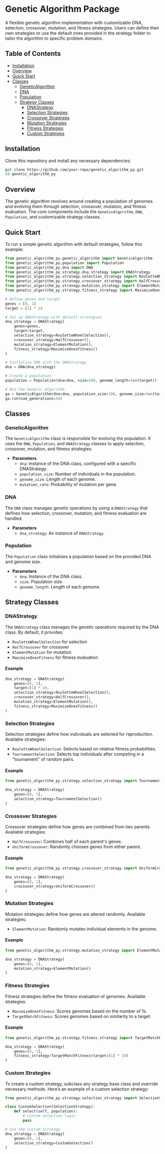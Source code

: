 
# Genetic Algorithm Package

A flexible genetic algorithm implementation with customizable DNA, selection, crossover, mutation, and fitness strategies. Users can define their own strategies or use the default ones provided in the strategy folder to tailor the algorithm to specific problem domains.

## Table of Contents

- [Installation](#installation)
- [Overview](#overview)
- [Quick Start](#quick-start)
- [Classes](#classes)
  - [GeneticAlgorithm](#geneticalgorithm)
  - [DNA](#dna)
  - [Population](#population)
  - [Strategy Classes](#strategy-classes)
    - [DNAStrategy](#dnastrategy)
    - [Selection Strategies](#selection-strategies)
    - [Crossover Strategies](#crossover-strategies)
    - [Mutation Strategies](#mutation-strategies)
    - [Fitness Strategies](#fitness-strategies)
    - [Custom Strategies](#custom-strategies)

## Installation

Clone this repository and install any necessary dependencies:

```bash
git clone https://github.com/your-repo/genetic_algorithm_py.git
cd genetic_algorithm_py
```

## Overview

The genetic algorithm revolves around creating a population of genomes and evolving them through selection, crossover, mutation, and fitness evaluation. The core components include the `GeneticAlgorithm`, `DNA`, `Population`, and customizable strategy classes.

## Quick Start

To run a simple genetic algorithm with default strategies, follow this example:

```python
from genetic_algorithm_py.genetic_algorithm import GeneticAlgorithm
from genetic_algorithm_py.population import Population
from genetic_algorithm_py.dna import DNA
from genetic_algorithm_py.strategy.dna_strategy import DNAStrategy
from genetic_algorithm_py.strategy.selection_strategy import RouletteWheelSelection
from genetic_algorithm_py.strategy.crossover_strategy import HalfCrossover
from genetic_algorithm_py.strategy.mutation_strategy import ElementMutation
from genetic_algorithm_py.strategy.fitness_strategy import MaximizeOnesFitness

# Define genes and target
genes = [0, 1]
target = [1] * 10

# Set up DNAStrategy with default strategies
dna_strategy = DNAStrategy(
    genes=genes,
    target=target,
    selection_strategy=RouletteWheelSelection(),
    crossover_strategy=HalfCrossover(),
    mutation_strategy=ElementMutation(),
    fitness_strategy=MaximizeOnesFitness()
)

# Initialize DNA with the DNAStrategy
dna = DNA(dna_strategy)

# Create a population
population = Population(dna=dna, size=100, genome_length=len(target))

# Run the Genetic Algorithm
ga = GeneticAlgorithm(dna=dna, population_size=100, genome_size=len(target), mutation_rate=0.01)
ga.run(num_generations=50)
```

## Classes

### GeneticAlgorithm

The `GeneticAlgorithm` class is responsible for evolving the population. It uses the `DNA`, `Population`, and `DNAStrategy` classes to apply selection, crossover, mutation, and fitness strategies.

- **Parameters**
  - `dna`: Instance of the DNA class, configured with a specific DNAStrategy.
  - `population_size`: Number of individuals in the population.
  - `genome_size`: Length of each genome.
  - `mutation_rate`: Probability of mutation per gene.

### DNA

The `DNA` class manages genetic operations by using a `DNAStrategy` that defines how selection, crossover, mutation, and fitness evaluation are handled.

- **Parameters**
  - `dna_strategy`: An instance of `DNAStrategy`.

### Population

The `Population` class initializes a population based on the provided DNA and genome size.

- **Parameters**
  - `dna`: Instance of the DNA class.
  - `size`: Population size.
  - `genome_length`: Length of each genome.

## Strategy Classes

### DNAStrategy

The `DNAStrategy` class manages the genetic operations required by the DNA class. By default, it provides:

- `RouletteWheelSelection` for selection
- `HalfCrossover` for crossover
- `ElementMutation` for mutation
- `MaximizeOnesFitness` for fitness evaluation

#### Example

```python
dna_strategy = DNAStrategy(
    genes=[0, 1],
    target=[1] * 10,
    selection_strategy=RouletteWheelSelection(),
    crossover_strategy=HalfCrossover(),
    mutation_strategy=ElementMutation(),
    fitness_strategy=MaximizeOnesFitness()
)
```

### Selection Strategies

Selection strategies define how individuals are selected for reproduction. Available strategies:

- `RouletteWheelSelection`: Selects based on relative fitness probabilities.
- `TournamentSelection`: Selects top individuals after competing in a "tournament" of random pairs.

#### Example

```python
from genetic_algorithm_py.strategy.selection_strategy import TournamentSelection

dna_strategy = DNAStrategy(
    genes=[0, 1],
    selection_strategy=TournamentSelection()
)
```

### Crossover Strategies

Crossover strategies define how genes are combined from two parents. Available strategies:

- `HalfCrossover`: Combines half of each parent's genes.
- `UniformCrossover`: Randomly chooses genes from either parent.

#### Example

```python
from genetic_algorithm_py.strategy.crossover_strategy import UniformCrossover

dna_strategy = DNAStrategy(
    genes=[0, 1],
    crossover_strategy=UniformCrossover()
)
```

### Mutation Strategies

Mutation strategies define how genes are altered randomly. Available strategies:

- `ElementMutation`: Randomly mutates individual elements in the genome.

#### Example

```python
from genetic_algorithm_py.strategy.mutation_strategy import ElementMutation

dna_strategy = DNAStrategy(
    genes=[0, 1],
    mutation_strategy=ElementMutation()
)
```

### Fitness Strategies

Fitness strategies define the fitness evaluation of genomes. Available strategies:

- `MaximizeOnesFitness`: Scores genomes based on the number of 1s.
- `TargetMatchFitness`: Scores genomes based on similarity to a target.

#### Example

```python
from genetic_algorithm_py.strategy.fitness_strategy import TargetMatchFitness

dna_strategy = DNAStrategy(
    genes=[0, 1],
    fitness_strategy=TargetMatchFitness(target=[1] * 10)
)
```

### Custom Strategies

To create a custom strategy, subclass any strategy base class and override necessary methods. Here’s an example of a custom selection strategy:

```python
from genetic_algorithm_py.strategy.selection_strategy import SelectionStrategy

class CustomSelection(SelectionStrategy):
    def select(self, population):
        # Custom selection logic
        pass

# Use the custom strategy
dna_strategy = DNAStrategy(
    genes=[0, 1],
    selection_strategy=CustomSelection()
)
```
